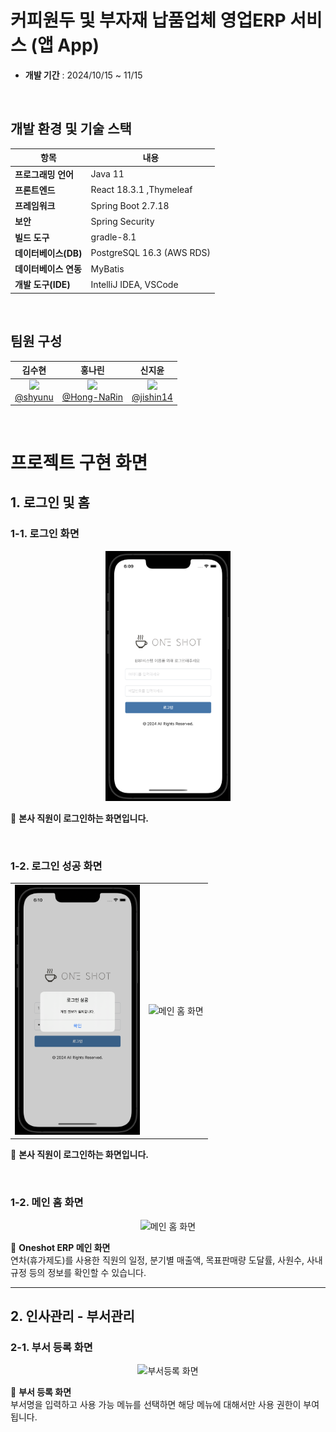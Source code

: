 # 커피원두 및 부자재 납품업체 영업ERP 서비스 (앱 App)

- **개발 기간** : 2024/10/15 ~ 11/15

<br>
  
## 개발 환경 및 기술 스택

| 항목 | 내용 |
|---|---|
| **프로그래밍 언어** | Java 11 |
| **프론트엔드** | React 18.3.1 ,Thymeleaf |
| **프레임워크** | Spring Boot 2.7.18 |
| **보안** | Spring Security |
| **빌드 도구** | gradle-8.1 |
| **데이터베이스(DB)** | PostgreSQL 16.3 (AWS RDS) |
| **데이터베이스 연동** | MyBatis |
| **개발 도구(IDE)** | IntelliJ IDEA, VSCode |


<br>


## 팀원 구성

<div align="center">

| **김수현** | **홍나린** | **신지윤** |
| :------: | :------: | :------: |
| [<img src="https://avatars.githubusercontent.com/u/172233951?s=64&v=4" height=100> <br/> @shyunu](https://github.com/shyunu) | [<img src="https://avatars.githubusercontent.com/u/172233963?s=64&v=4" height=100> <br/> @Hong-NaRin](https://github.com/Hong-NaRin) | [<img src="https://avatars.githubusercontent.com/u/80537541?s=64&v=4" height=100> <br/> @jishin14](https://github.com/jishin14) |

</div>

<br>

# 프로젝트 구현 화면

## 1. 로그인 및 홈

### 1-1. 로그인 화면
<div align="center">
  <img src="./images/login-default.png" alt="로그인 화면" height="400">
</div>

📍 **본사 직원이 로그인하는 화면입니다.**

<br>

### 1-2. 로그인 성공 화면
<table>
  <tr>
    <td><img src="./images/login-success.png" alt="로그인 화면" height="400"></td>
    <td><img src="./images/mainHome.png" alt="메인 홈 화면" height="400"></td>
  </tr>
</table>


📍 **본사 직원이 로그인하는 화면입니다.**

<br>

### 1-2. 메인 홈 화면
<div align="center">
  <img src="./images/mainHome.png" alt="메인 홈 화면" height="400">
</div>

📍 **Oneshot ERP 메인 화면**  
연차(휴가제도)를 사용한 직원의 일정, 분기별 매출액, 목표판매량 도달률, 사원수, 사내 규정 등의 정보를 확인할 수 있습니다.

<hr>

## 2. 인사관리 - 부서관리

### 2-1. 부서 등록 화면
<div align="center">
  <img src="./images/department-regist.png" alt="부서등록 화면" height="400">
</div>

📍 **부서 등록 화면**  
부서명을 입력하고 사용 가능 메뉴를 선택하면 해당 메뉴에 대해서만 사용 권한이 부여됩니다.

<br>
